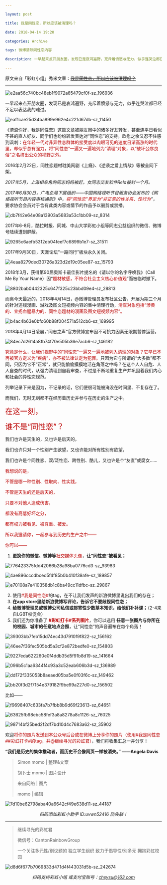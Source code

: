 ```yaml
---

layout: post

title: 我是同性恋，所以应该被清理吗？

date: 2018-04-14 19:20

categories: Archive

tags: 微博清除同性恋内容

description: 一早起来点开朋友圈，发现已是哀鸿遍野，充斥着愤怒与无力，似乎连哭泣都已经不足以表达我的难过。

---
```


原文来自「彩虹小组」秀米文章：~~[我是同性恋，所以应该被清理吗？](https://c.xiumi.us/board/v5/3m26B/84223517)~~

---

![e2aa56c740bc48eb1f9072a65479cf0f-sz_196936](https://i.imgur.com/oIoJI0S.gif)

一早起来点开朋友圈，发现已是哀鸿遍野，充斥着愤怒与无力，似乎连哭泣都已经不足以表达我的难过。

![eaf1cae25d34ba899e962e4c221d67db-sz_11450](https://i.imgur.com/zSS2bHI.jpg)

《渣浪你好，我是同性恋》这篇文章被朋友圈中的诸多好友转发，甚至连平日看似不甚的直人好友、同学们也纷纷转发表达对“同性恋”的支持。欣慰之余又忍不住感到讽刺：<font color="#bb0000">在年轻一代对非异性恋群体的接受度以肉眼可见的速度日渐高涨的时代里，却似乎总有强力，将“同性恋”一遍又一遍地列为“清理”对象，以“破坏公序良俗”之名挤出公众的视野之外。</font>

2016年2月22日，同性恋题材耽美网剧《上瘾》、《逆袭之爱上情敌》等被全网下架。

*2017年5月，上海相亲角的同志妈妈被赶，女同志交友软件Rela被封一个月。*

*2017年6月30日，广电总局下属组织——中国网络视听节目服务协会发布的《网络视听节目内容审核通则》中，<font color="#bb0000">将“同性恋”界定为“非正常的性关系、性行为</font>”，* 要求协会会员对于含有此类内容或情节的作品予以删剪或禁播。

![db7f42e64e08a13903a5683a53c1bb09-sz_8314](https://i.imgur.com/OPSTHKM.png)

2017年6-8月，酷拉时报、同城、中山大学彩虹小组等同志公益组织的微信、微博号陆续遭到屏蔽。

![9265c6aefb5312eb04feef7c6899b1e7-sz_31511](https://i.imgur.com/DTUZf6m.jpg)

2017年9月30日，天涯论坛“一路同行”板块永久关闭。

![4eaa8279ded30726a323d2d19c05ee87-sz_15793](https://i.imgur.com/J4m0q2V.png)

2018年3月，获得第90届奥斯卡最佳影片提名的《请以你的名字呼唤我》（Call Me By Your Name）因“<font color="#bb0000">题材敏感，不符合社会主义核心价值观</font>”而被临时撤下。

![8802bab0442325c647f325c23bbd09e4-sz_28813](https://i.imgur.com/rY6JqES.jpg)

而离今天最近的，2018年4月14日，@微博管理员发布社区公告，开展为期三个月的针对违规漫画、游戏及图文短视频内容的集中清理行动，<font color="#bb0000">清查对象包括“涉黄的、宣扬血腥暴力的、同性恋题材的漫画及图文短视频内容”。</font>

![b4ac4b63e0bfc60b88f004571a512cb6-sz_169995](https://i.imgur.com/ewjcov5.jpg)

2018年4月14日凌晨，”同志之声“官方微博宣布因不可抗力因素无限期暂停运营。

![84ec7d2614a8fb74f70e505b36e7acb6-sz_146182](https://i.imgur.com/TIqQbha.jpg)

<font color="#bb0000">究竟是什么，让我们视野中的“同性恋”一遍又一遍地被列入清理的对象？它早已不再被官方定义为“疾病”，亦不被法律认定为犯罪。</font>只因为它与所谓的“大多数”都不同，只因为它不“正常”，就只能偷偷摸摸地活在角落之中吗？在这个人人自危、人人自查的时代，从强力清理到自我审查，不过是不断地重复生产并巩固着我们内心和社会的异性恋规范。

列举记录下来是因为，不记录的话，它们便很可能被淹没在时间里、不复存在了。

而我们，无时无刻都不在经历着历史并参与在历史的生产之中。

<font size=5px, color="#bb0000">
在这一刻，

谁不是“同性恋”？
</font>

我们也许是天生的，又也许是后天的，

我们也许只对一个性别产生欲望，又也许能对所有性别有欲望，

我们也许是个同性恋、双/泛性恋、跨性别、酷儿，又也许是个“友直”或腐女……

<font color="#bb0000">

我想说的是，

不管是哪一种性别、性取向、性实践，

不管是天生的还是后天的，

只要不对他人造成伤害，

都没有高低好坏之分，

都有权力被看见、被尊重、被爱。

所以我邀请你，一起参与到历史的生产之中——
</font>

<font color="#bb0000">你可以——</font>
1. **更换你的微信、微博等**<font color="#bb0000">社交媒体头像</font>，**让”同性恋“被看见；**

![776423375fdd42066b28a98ba0776cd3-sz_93983](https://i.imgur.com/WRnDfbH.png)

![4ae896cccdbced5f4f85b0b410f39afe-sz_189857](https://i.imgur.com/37LLWHg.jpg)

![e70108a7e410358db1c8ba49cc11dfbc-sz_29867](https://i.imgur.com/k718wUV.png)

2. 使用<font color="#bb0000">#我是同性恋#</font>的tag，在不让我们发声的新浪微博里说出我们的存在；
3. **在app store里给新浪微博写评论，告诉它不要歧视同性恋；**
4. **给微博管理员或微博公司私信或邮寄性少数基本知识，给他们补补课；**（2-4来自LGBT权促会）
5. 我们还为你准备了 **<font color="#bb0000">#彩虹打卡#系列图片</font>**，你可以选用 **任意一张图片与你所在的校园、城市的任意地点合照**，让“同性恋”的声音遍布在每个角落！

![39303bb7feb15dd74ec43d7910f9f822-sz_156162](https://i.imgur.com/vzZJdGc.jpg)

![46ee7f36fec505bd5a3cf2e872bedfe0-sz_154803](https://i.imgur.com/msO7Xqe.jpg)

![9227eda622260e0f4ddb35d5f91b8d19-sz_141664](https://i.imgur.com/AjZ8yrA.jpg)

![096b5c1aa6344f4c93a3c52eab606b3d-sz_136989](https://i.imgur.com/omg9cFD.jpg)

![dd172f335053b8aeaed05ba5e0f03f6c-sz_149462](https://i.imgur.com/3YaFawr.jpg)

![bb20f3d2f7154e379182f9be99a227d0-sz_156502](https://i.imgur.com/Z3ke0Uc.jpg)

比如——

![f9698407c633fa7b7fbb8b9d69f23613-sz_64651](https://i.imgur.com/dDe35xN.jpg)

![63625fb98ebc58fef3a8a8278a8c1126-sz_76025](https://i.imgur.com/WJfuUuW.jpg)

![98714bf25bed2f2df7bd10d4c7683a62-sz_35902](https://i.imgur.com/qmX1N7l.jpg)

欢迎<font color="#bb0000">将你的照片发送到本公众号后台或在微博上分享你的照片（使用#我是同性恋##彩虹打卡#的tag，并@继续寻光的彩虹君）</font>，我们将收集汇总一并分享！

**“我们是历史的集体推动者，而历史不会像网页一样被消失。”
——Angela Davis**


> Simon momo \| 整理&文案
>
> 胡卜士 momo \| 图片设计
>
>来自网络 \| 图片
>
> momo \| 编辑

![7d10be62798aba40a6642cf49e638d11-sz_44187](https://i.imgur.com/hiUwtA7.jpg)
*<center>扫码添加彩虹小助手
ID:uvwn52416
防失联！</center>*

---

> 继续寻光的彩虹君
>
> 微信号：CantonRainbowGroup
>
> 一个关注多元性/别议题的
> 独立学生组织
> 致力于倡导性/别多元
> 拥抱彩虹校园

![d8d6f677b7069833d471d4f443031d5b-sz_242674](https://i.imgur.com/SmMpazQ.gif)
*<center>扫码支持彩虹小组
或支付宝账号：chsysu@163.com</center>*
